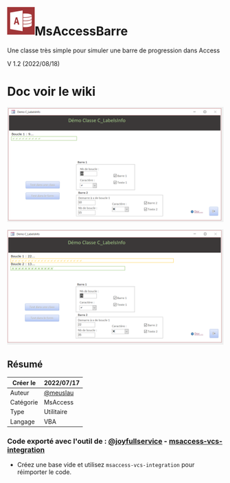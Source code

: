 <img align="left" src="https://github.com/meuslaur/meuslaur/blob/main/Logo_MsAccess.png" width="64px">

# MsAccessBarre
Une classe très simple pour simuler une barre de progression dans Access

V 1.2 (2022/08/18)

# Doc voir le wiki

![Image01](Doc/img01.png)

![Image02](Doc/img02.png)

## Résumé

|   Créer le|   2022/07/17|
| - | - |
|   Auteur| [@meuslau](https://github.com/meuslaur)|
|   Catégorie|   MsAccess|
|   Type|   Utilitaire|
|   Langage|   VBA|

### Code exporté avec l'outil de : [@joyfullservice](https://github.com/joyfullservice) - [msaccess-vcs-integration](https://github.com/joyfullservice/msaccess-vcs-integration)

- Créez une base vide et utilisez `msaccess-vcs-integration` pour réimporter le code.
